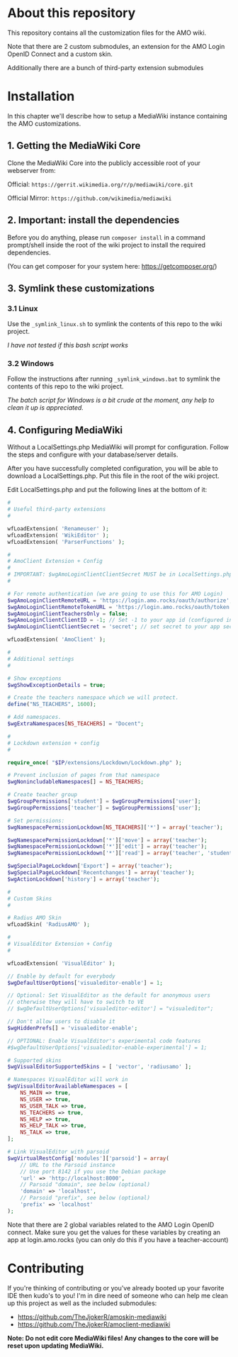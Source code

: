 # About this repository

This repository contains all the customization files for the AMO wiki.

Note that there are 2 custom submodules, an extension for the AMO Login OpenID Connect and a custom skin.

Additionally there are a bunch of third-party extension submodules

# Installation

In this chapter we'll describe how to setup a MediaWiki instance containing the AMO customizations.

## 1. Getting the MediaWiki Core

Clone the MediaWiki Core into the publicly accessible root of your webserver from:

Official: `https://gerrit.wikimedia.org/r/p/mediawiki/core.git`

Official Mirror: `https://github.com/wikimedia/mediawiki`

## 2. Important: install the dependencies

Before you do anything, please run ```composer install``` in a command prompt/shell inside the root of the wiki project to install the required dependencies.

(You can get composer for your system here: https://getcomposer.org/)

## 3. Symlink these customizations


### 3.1 Linux
Use the `_symlink_linux.sh` to symlink the contents of this repo to the wiki project.

_I have not tested if this bash script works_

### 3.2 Windows

Follow the instructions after running `_symlink_windows.bat` to symlink the contents of this repo to the wiki project.

_The batch script for Windows is a bit crude at the moment, any help to clean it up is appreciated._

## 4. Configuring MediaWiki

Without a LocalSettings.php MediaWiki will prompt for configuration. Follow the steps and configure with your database/server details.

After you have successfully completed configuration, you will be able to download a LocalSettings.php. Put this file in the root of the wiki project.

Edit LocalSettings.php and put the following lines at the bottom of it:

```php
#
# Useful third-party extensions
#

wfLoadExtension( 'Renameuser' );
wfLoadExtension( 'WikiEditor' );
wfLoadExtension( 'ParserFunctions' );

#
# AmoClient Extension + Config
#
# IMPORTANT: $wgAmoLoginClientClientSecret MUST be in LocalSettings.php OR another file which is IN the .gitignore and is loaded by MediaWiki
#

# For remote authentication (we are going to use this for AMO Login)
$wgAmoLoginClientRemoteURL = 'https://login.amo.rocks/oauth/authorize';
$wgAmoLoginClientRemoteTokenURL = 'https://login.amo.rocks/oauth/token';
$wgAmoLoginClientTeachersOnly = false;
$wgAmoLoginClientClientID = -1; // Set -1 to your app id (configured in login.amo.rocks)
$wgAmoLoginClientClientSecret = 'secret'; // set secret to your app secret (configured in login.amo.rocks)

wfLoadExtension( 'AmoClient' );

#
# Additional settings
#

# Show exceptions
$wgShowExceptionDetails = true;

# Create the teachers namespace which we will protect.
define("NS_TEACHERS", 1600);

# Add namespaces.
$wgExtraNamespaces[NS_TEACHERS] = "Docent";

#
# Lockdown extension + config
#

require_once( "$IP/extensions/Lockdown/Lockdown.php" );

# Prevent inclusion of pages from that namespace
$wgNonincludableNamespaces[] = NS_TEACHERS;

# Create teacher group
$wgGroupPermissions['student'] = $wgGroupPermissions['user'];
$wgGroupPermissions['teacher'] = $wgGroupPermissions['user'];

# Set permissions:
$wgNamespacePermissionLockdown[NS_TEACHERS]['*'] = array('teacher');

$wgNamespacePermissionLockdown['*']['move'] = array('teacher');
$wgNamespacePermissionLockdown['*']['edit'] = array('teacher');
$wgNamespacePermissionLockdown['*']['read'] = array('teacher', 'student');

$wgSpecialPageLockdown['Export'] = array('teacher');
$wgSpecialPageLockdown['Recentchanges'] = array('teacher');
$wgActionLockdown['history'] = array('teacher');

#
# Custom Skins
#

# Radius AMO Skin
wfLoadSkin( 'RadiusAMO' );

#
# VisualEditor Extension + Config
#

wfLoadExtension( 'VisualEditor' );

// Enable by default for everybody
$wgDefaultUserOptions['visualeditor-enable'] = 1;

// Optional: Set VisualEditor as the default for anonymous users
// otherwise they will have to switch to VE
// $wgDefaultUserOptions['visualeditor-editor'] = "visualeditor";

// Don't allow users to disable it
$wgHiddenPrefs[] = 'visualeditor-enable';

// OPTIONAL: Enable VisualEditor's experimental code features
#$wgDefaultUserOptions['visualeditor-enable-experimental'] = 1;

# Supported skins
$wgVisualEditorSupportedSkins = [ 'vector', 'radiusamo' ];

# Namespaces VisualEditor will work in
$wgVisualEditorAvailableNamespaces = [
    NS_MAIN => true,
    NS_USER => true,
    NS_USER_TALK => true,
    NS_TEACHERS => true,
    NS_HELP => true,
    NS_HELP_TALK => true,
    NS_TALK => true,
];

# Link VisualEditor with parsoid
$wgVirtualRestConfig['modules']['parsoid'] = array(
    // URL to the Parsoid instance
    // Use port 8142 if you use the Debian package
    'url' => 'http://localhost:8000',
    // Parsoid "domain", see below (optional)
    'domain' => 'localhost',
    // Parsoid "prefix", see below (optional)
    'prefix' => 'localhost'
);
```

Note that there are 2 global variables related to the AMO Login OpenID connect. Make sure you get the values for these variables by creating an app at login.amo.rocks (you can only do this if you have a teacher-account)

# Contributing

If you're thinking of contributing or you've already booted up your favorite IDE then kudo's to you! I'm in dire need of someone who can help me clean up this project as well as the included submodules:
* https://github.com/TheJjokerR/amoskin-mediawiki
* https://github.com/TheJjokerR/amoclient-mediawiki

**Note: Do not edit core MediaWiki files! Any changes to the core will be reset upon updating MediaWiki.**